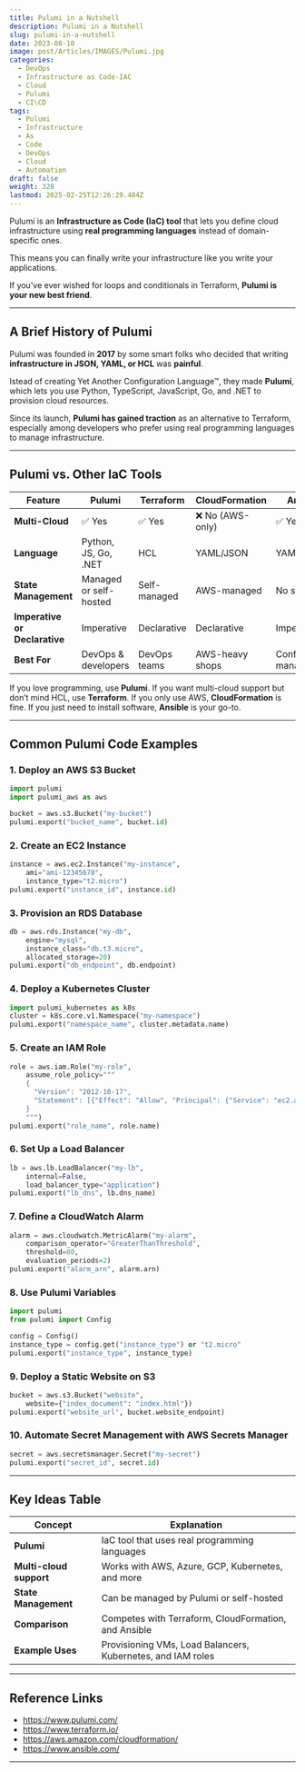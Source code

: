 ```yaml
---
title: Pulumi in a Nutshell
description: Pulumi in a Nutshell
slug: pulumi-in-a-nutshell
date: 2023-08-10
image: post/Articles/IMAGES/Pulumi.jpg
categories:
  - DevOps
  - Infrastructure as Code-IAC
  - Cloud
  - Pulumi
  - CI\CD
tags:
  - Pulumi
  - Infrastructure
  - As
  - Code
  - DevOps
  - Cloud
  - Automation
draft: false
weight: 328
lastmod: 2025-02-25T12:26:29.484Z
---
```

<!-- 
# Pulumi in a Nutshell

## Introduction

Tired of YAML? Sick of HCL? Wish you could just **use Python, JavaScript, or Go** to provision cloud infrastructure? Well, **Pulumi** is here to grant your wish! 🎉
-->

Pulumi is an **Infrastructure as Code (IaC) tool** that lets you define cloud infrastructure using **real programming languages** instead of domain-specific ones.

This means you can finally write your infrastructure like you write your applications.

If you've ever wished for loops and conditionals in Terraform, **Pulumi is your new best friend**.

***

## A Brief History of Pulumi

Pulumi was founded in **2017** by some smart folks who decided that writing **infrastructure in JSON, YAML, or HCL** was **painful**.

Istead of creating Yet Another Configuration Language™, they made **Pulumi**, which lets you use Python, TypeScript, JavaScript, Go, and .NET to provision cloud resources.

Since its launch, **Pulumi has gained traction** as an alternative to Terraform, especially among developers who prefer using real programming languages to manage infrastructure.

***

## Pulumi vs. Other IaC Tools

| Feature                       | Pulumi                 | Terraform    | CloudFormation  | Ansible           |
| ----------------------------- | ---------------------- | ------------ | --------------- | ----------------- |
| **Multi-Cloud**               | ✅ Yes                  | ✅ Yes        | ❌ No (AWS-only) | ✅ Yes             |
| **Language**                  | Python, JS, Go, .NET   | HCL          | YAML/JSON       | YAML              |
| **State Management**          | Managed or self-hosted | Self-managed | AWS-managed     | No state          |
| **Imperative or Declarative** | Imperative             | Declarative  | Declarative     | Imperative        |
| **Best For**                  | DevOps & developers    | DevOps teams | AWS-heavy shops | Config management |

If you love programming, use **Pulumi**. If you want multi-cloud support but don’t mind HCL, use **Terraform**. If you only use AWS, **CloudFormation** is fine. If you just need to install software, **Ansible** is your go-to.

***

## Common Pulumi Code Examples

### 1. **Deploy an AWS S3 Bucket**

```python
import pulumi
import pulumi_aws as aws

bucket = aws.s3.Bucket("my-bucket")
pulumi.export("bucket_name", bucket.id)
```

### 2. **Create an EC2 Instance**

```python
instance = aws.ec2.Instance("my-instance",
    ami="ami-12345678",
    instance_type="t2.micro")
pulumi.export("instance_id", instance.id)
```

### 3. **Provision an RDS Database**

```python
db = aws.rds.Instance("my-db",
    engine="mysql",
    instance_class="db.t3.micro",
    allocated_storage=20)
pulumi.export("db_endpoint", db.endpoint)
```

### 4. **Deploy a Kubernetes Cluster**

```python
import pulumi_kubernetes as k8s
cluster = k8s.core.v1.Namespace("my-namespace")
pulumi.export("namespace_name", cluster.metadata.name)
```

### 5. **Create an IAM Role**

```python
role = aws.iam.Role("my-role",
    assume_role_policy="""
    {
      "Version": "2012-10-17",
      "Statement": [{"Effect": "Allow", "Principal": {"Service": "ec2.amazonaws.com"}, "Action": "sts:AssumeRole"}]
    }
    """)
pulumi.export("role_name", role.name)
```

### 6. **Set Up a Load Balancer**

```python
lb = aws.lb.LoadBalancer("my-lb",
    internal=False,
    load_balancer_type="application")
pulumi.export("lb_dns", lb.dns_name)
```

### 7. **Define a CloudWatch Alarm**

```python
alarm = aws.cloudwatch.MetricAlarm("my-alarm",
    comparison_operator="GreaterThanThreshold",
    threshold=80,
    evaluation_periods=2)
pulumi.export("alarm_arn", alarm.arn)
```

### 8. **Use Pulumi Variables**

```python
import pulumi
from pulumi import Config

config = Config()
instance_type = config.get("instance_type") or "t2.micro"
pulumi.export("instance_type", instance_type)
```

### 9. **Deploy a Static Website on S3**

```python
bucket = aws.s3.Bucket("website",
    website={"index_document": "index.html"})
pulumi.export("website_url", bucket.website_endpoint)
```

### 10. **Automate Secret Management with AWS Secrets Manager**

```python
secret = aws.secretsmanager.Secret("my-secret")
pulumi.export("secret_id", secret.id)
```

***

## Key Ideas Table

| Concept                 | Explanation                                                 |
| ----------------------- | ----------------------------------------------------------- |
| **Pulumi**              | IaC tool that uses real programming languages               |
| **Multi-cloud support** | Works with AWS, Azure, GCP, Kubernetes, and more            |
| **State Management**    | Can be managed by Pulumi or self-hosted                     |
| **Comparison**          | Competes with Terraform, CloudFormation, and Ansible        |
| **Example Uses**        | Provisioning VMs, Load Balancers, Kubernetes, and IAM roles |

***

## Reference Links

* https://www.pulumi.com/
* https://www.terraform.io/
* https://aws.amazon.com/cloudformation/
* https://www.ansible.com/

***

<!-- 
## Conclusion

Pulumi is **the future of Infrastructure as Code** for developers who love real programming languages. Whether you’re provisioning **AWS, Azure, Kubernetes, or multi-cloud environments**, Pulumi provides a more **flexible, expressive, and powerful way to manage infrastructure**.

So, if you’ve ever wanted to use **Python, TypeScript, or Go to deploy cloud resources**, it’s time to give Pulumi a shot. 🚀
-->
